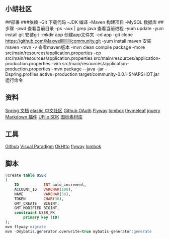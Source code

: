 ## 小胡社区

##部署
###依赖
-Git  下载代码
-JDK  编译
-Maven  构建项目
-MySQL  数据库
##步骤
-pwd 查看当前目录
-ps -aux | grep java 查看当前进程
-yum update
-yum install git 安装git
-mkdir app 创建app文件夹
-cd app
-git clone https://github.com/Maxwelllllllll/community.git
-yum install maven 安装maven
-mvn -v 查看maven版本
-mvn clean compile package
-more src/main/resources/application.properties
-cp src/main/resources/application.properties src/main/resources/application-production.properties
-vim src/main/resources/application-production.properties
-mvn package
--java -jar -Dspring.profiles.active=production target/community-0.0.1-SNAPSHOT.jar 运行命令

## 资料
[Spring 文档](https://spring.io/guides)
[elastic 中文社区](https://elasticsearch.cn/explore)
[Github OAuth](https://docs.github.com/en/developers/apps/building-oauth-apps)
[Flyway](https://flywaydb.org/documentation/getstarted/firststeps/maven)
[lombok](https://projectlombok.org/)
[thymeleaf](https://www.thymeleaf.org/doc/tutorials/3.0/usingthymeleaf.html#difference-between-thinsert-and-threplace-and-thinclude)
[jquery](https://jquery.com/download/)
[Markdown 插件](https://pandao.github.io/editor.md/)
[UFile SDK](https://github.com/ucloud/ufile-sdk-java)
[图标素材库](https://www.iconfont.cn/)
## 工具
[Github](https://github.com/)
[Visual Paradigm](https://www.visual-paradigm.com/cn/)
[OkHttp](https://square.github.io/okhttp/)
[flyway](https://flywaydb.org/documentation/getstarted/firststeps/maven)
[lombok](https://projectlombok.org/setup/maven)
## 脚本
```sql
0create table USER
(
    ID           INT auto_increment,
    ACCOUNT_ID   VARCHAR(100),
    NAME         VARCHAR(50),
    TOKEN        CHAR(36),
    GMT_CREATE   BIGINT,
    GMT_MODIFIED BIGINT,
    constraint USER_PK
        primary key (ID)
);
mvn flyway:migrate
mvn -Dmybatis.generator.overwrite=true mybatis-generator:generate
```